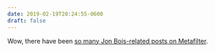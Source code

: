 ```yaml
---
date: 2019-02-19T20:24:55-0600
draft: false
---
```




Wow, there have been [so many Jon Bois-related posts on Metafilter](https://www.metafilter.com/tags/jonbois).



